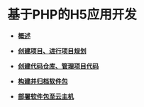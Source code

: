 # **基于PHP的H5应用开发**<a name="devcloud_qs_0300"></a>

-   **[概述](基于PHP的H5应用开发-概述.md)**  

-   **[创建项目、进行项目规划](基于PHP的H5应用开发-创建项目-进行项目规划.md)**  

-   **[创建代码仓库、管理项目代码](基于PHP的H5应用开发-创建代码仓库-管理项目代码.md)**  

-   **[构建并归档软件包](基于PHP的H5应用开发-构建并归档软件包.md)**  

-   **[部署软件包至云主机](基于PHP的H5应用开发-部署软件包至云主机.md)**  


